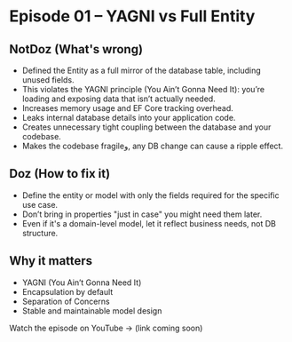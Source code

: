 # Episode 01 – YAGNI vs Full Entity

## NotDoz (What's wrong)
- Defined the Entity as a full mirror of the database table, including unused fields.
- This violates the YAGNI principle (You Ain’t Gonna Need It): you’re loading and exposing data that isn’t actually needed.
- Increases memory usage and EF Core tracking overhead.
- Leaks internal database details into your application code.
- Creates unnecessary tight coupling between the database and your codebase.
- Makes the codebase fragileو, any DB change can cause a ripple effect.

## Doz (How to fix it)
- Define the entity or model with only the fields required for the specific use case.
- Don’t bring in properties "just in case" you might need them later.
- Even if it's a domain-level model, let it reflect business needs, not DB structure.

## Why it matters
- YAGNI (You Ain’t Gonna Need It)
- Encapsulation by default
- Separation of Concerns
- Stable and maintainable model design

Watch the episode on YouTube → (link coming soon)

